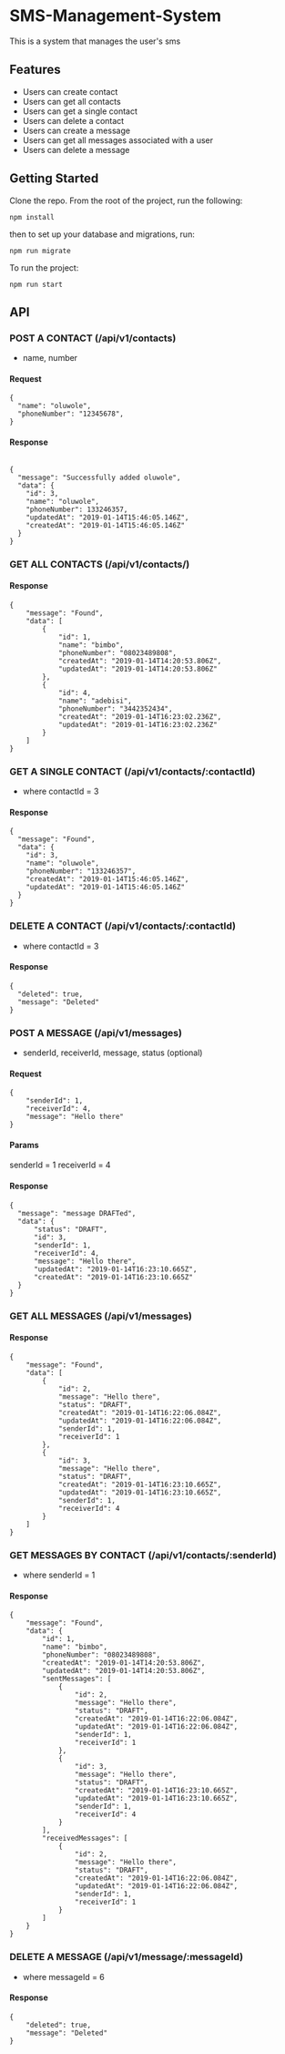 # SMS-Management-System

This is a system that manages the user's sms

## Features

- Users can create contact
- Users can get all contacts
- Users can get a single contact
- Users can delete a contact
- Users can create a message
- Users can get all messages associated with a user
- Users can delete a message


## Getting Started
Clone the repo. From the root of the project, run the following:
```
npm install
```
then to set up your database and migrations, run:
```
npm run migrate
```
To run the project:
```
npm run start
```

## API

### POST A CONTACT (/api/v1/contacts)

- name, number

#### Request

```
{
  "name": "oluwole",
  "phoneNumber": "12345678",
}
```

#### Response

```

{
  "message": "Successfully added oluwole",
  "data": {
    "id": 3,
    "name": "oluwole",
    "phoneNumber": 133246357,
    "updatedAt": "2019-01-14T15:46:05.146Z",
    "createdAt": "2019-01-14T15:46:05.146Z"
  }
}
```

### GET ALL CONTACTS (/api/v1/contacts/)
#### Response
```
{
    "message": "Found",
    "data": [
        {
            "id": 1,
            "name": "bimbo",
            "phoneNumber": "08023489808",
            "createdAt": "2019-01-14T14:20:53.806Z",
            "updatedAt": "2019-01-14T14:20:53.806Z"
        },
        {
            "id": 4,
            "name": "adebisi",
            "phoneNumber": "3442352434",
            "createdAt": "2019-01-14T16:23:02.236Z",
            "updatedAt": "2019-01-14T16:23:02.236Z"
        }
    ]
}
```

### GET A SINGLE CONTACT (/api/v1/contacts/:contactId)

- where contactId = 3

#### Response

```
{
  "message": "Found",
  "data": {
    "id": 3,
    "name": "oluwole",
    "phoneNumber": "133246357",
    "createdAt": "2019-01-14T15:46:05.146Z",
    "updatedAt": "2019-01-14T15:46:05.146Z"
  }
}
```

### DELETE A CONTACT (/api/v1/contacts/:contactId)

- where contactId = 3

#### Response

```
{
  "deleted": true,
  "message": "Deleted"
}
```

### POST A MESSAGE (/api/v1/messages)

- senderId, receiverId, message, status (optional)

#### Request

```
{
	"senderId": 1,
	"receiverId": 4,
	"message": "Hello there"
}
```

#### Params

senderId = 1
receiverId = 4

#### Response

```
{
  "message": "message DRAFTed",
  "data": {
      "status": "DRAFT",
      "id": 3,
      "senderId": 1,
      "receiverId": 4,
      "message": "Hello there",
      "updatedAt": "2019-01-14T16:23:10.665Z",
      "createdAt": "2019-01-14T16:23:10.665Z"
  }
}
```

### GET ALL MESSAGES (/api/v1/messages)

#### Response

```
{
    "message": "Found",
    "data": [
        {
            "id": 2,
            "message": "Hello there",
            "status": "DRAFT",
            "createdAt": "2019-01-14T16:22:06.084Z",
            "updatedAt": "2019-01-14T16:22:06.084Z",
            "senderId": 1,
            "receiverId": 1
        },
        {
            "id": 3,
            "message": "Hello there",
            "status": "DRAFT",
            "createdAt": "2019-01-14T16:23:10.665Z",
            "updatedAt": "2019-01-14T16:23:10.665Z",
            "senderId": 1,
            "receiverId": 4
        }
    ]
}
```

### GET MESSAGES BY CONTACT (/api/v1/contacts/:senderId)

- where senderId = 1

#### Response

```
{
    "message": "Found",
    "data": {
        "id": 1,
        "name": "bimbo",
        "phoneNumber": "08023489808",
        "createdAt": "2019-01-14T14:20:53.806Z",
        "updatedAt": "2019-01-14T14:20:53.806Z",
        "sentMessages": [
            {
                "id": 2,
                "message": "Hello there",
                "status": "DRAFT",
                "createdAt": "2019-01-14T16:22:06.084Z",
                "updatedAt": "2019-01-14T16:22:06.084Z",
                "senderId": 1,
                "receiverId": 1
            },
            {
                "id": 3,
                "message": "Hello there",
                "status": "DRAFT",
                "createdAt": "2019-01-14T16:23:10.665Z",
                "updatedAt": "2019-01-14T16:23:10.665Z",
                "senderId": 1,
                "receiverId": 4
            }
        ],
        "receivedMessages": [
            {
                "id": 2,
                "message": "Hello there",
                "status": "DRAFT",
                "createdAt": "2019-01-14T16:22:06.084Z",
                "updatedAt": "2019-01-14T16:22:06.084Z",
                "senderId": 1,
                "receiverId": 1
            }
        ]
    }
}
```

### DELETE A MESSAGE (/api/v1/message/:messageId)

- where messageId = 6

#### Response

```
{
    "deleted": true,
    "message": "Deleted"
}
```
